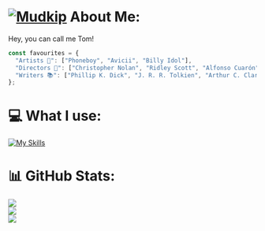 # [![Mudkip](https://img.pokemondb.net/sprites/black-white/anim/normal/mudkip.gif)](https://pokemondb.net/pokedex/mudkip) About Me:
Hey, you can call me Tom!<br>

```js
const favourites = {
  "Artists 🎵": ["Phoneboy", "Avicii", "Billy Idol"],
  "Directors 🎥": ["Christopher Nolan", "Ridley Scott", "Alfonso Cuarón"],
  "Writers 📚": ["Phillip K. Dick", "J. R. R. Tolkien", "Arthur C. Clarke"]
};
```

# 💻 What I use:
[![My Skills](https://skillicons.dev/icons?i=html,css,js,ts,nodejs,react,nestjs,next,python,postman,lua,sqlite,obsidian,java)](https://tomasmartinez.xyz)

# 📊 GitHub Stats:
![](https://github-readme-stats.vercel.app/api?username=shadow1363&theme=swift&hide_border=false&include_all_commits=false&count_private=false)<br/>
![](https://github-readme-streak-stats.herokuapp.com/?user=shadow1363&theme=swift&hide_border=false)<br/>
![](https://github-readme-stats.vercel.app/api/top-langs/?username=shadow1363&theme=swift&hide_border=false&include_all_commits=false&count_private=false&layout=compact)
